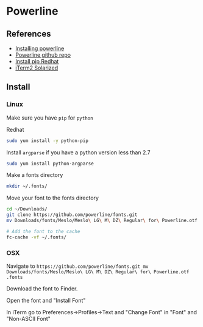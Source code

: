 Powerline
=========

References
-----------
* [Installing powerline](https://powerline.readthedocs.io/en/latest/installation.html)
* [Powerline github repo](https://github.com/powerline/powerline)
* [Install pip Redhat](http://sharadchhetri.com/2014/05/30/install-pip-centos-rhel-ubuntu-debian/)
* [iTerm2 Solarized](https://gist.github.com/kevin-smets/8568070)

Install
-------
### Linux
Make sure you have `pip` for `python`

Redhat
```zsh
sudo yum install -y python-pip
```

Install `argparse` if you have a python version less than 2.7
```zsh
sudo yum install python-argparse
```

Make a fonts directory
```zsh
mkdir ~/.fonts/
```

Move your font to the fonts directory
```zsh
cd ~/Downloads/
git clone https://github.com/powerline/fonts.git
mv Downloads/fonts/Meslo/Meslo\ LG\ M\ DZ\ Regular\ for\ Powerline.otf .fonts

# Add the font to the cache
fc-cache -vf ~/.fonts/
```

### OSX
Navigate to `https://github.com/powerline/fonts.git
mv Downloads/fonts/Meslo/Meslo\ LG\ M\ DZ\ Regular\ for\ Powerline.otf .fonts`

Download the font to Finder.

Open the font and "Install Font"

In iTerm go to Preferences->Profiles->Text and "Change Font" in "Font" and "Non-ASCII Font"
